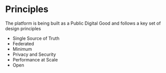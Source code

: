 # Principles

The platform is being built as a Public Digital Good and follows a key set of design principles

* Single Source of Truth
* Federated
* Minimum
* Privacy and Security
* Performance at Scale
* Open

## 



